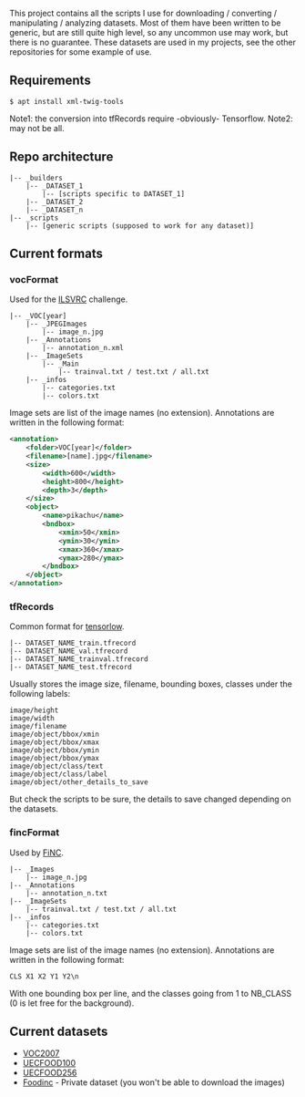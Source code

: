 This project contains all the scripts I use for downloading / converting / manipulating / analyzing datasets. Most of them have been written to be generic, but are still quite high level, so any uncommon use may work, but there is no guarantee. These datasets are used in my projects, see the other repositories for some example of use.

## Requirements
```shell
$ apt install xml-twig-tools 
```
Note1: the conversion into tfRecords require -obviously- Tensorflow.
Note2: may not be all.

## Repo architecture
```
|-- _builders
    |-- _DATASET_1
        |-- [scripts specific to DATASET_1]
    |-- _DATASET_2
    |-- _DATASET_n
|-- _scripts
    |-- [generic scripts (supposed to work for any dataset)]
```


## Current formats
### vocFormat
Used for the [ILSVRC](http://www.image-net.org/challenges/LSVRC/) challenge.
```
|-- _VOC[year]
    |-- _JPEGImages
        |-- image_n.jpg
    |-- _Annotations
        |-- annotation_n.xml
    |-- _ImageSets
        |-- _Main
            |-- trainval.txt / test.txt / all.txt
    |-- _infos
        |-- categories.txt
        |-- colors.txt
```
Image sets are list of the image names (no extension).
Annotations are written in the following format:
```xml
<annotation>
	<folder>VOC[year]</folder>
	<filename>[name].jpg</filename>
	<size>
		<width>600</width>
		<height>800</height>
		<depth>3</depth>
	</size>
	<object>
		<name>pikachu</name>
		<bndbox>
			<xmin>50</xmin>
			<ymin>30</ymin>
			<xmax>360</xmax>
			<ymax>280</ymax>
		</bndbox>
	</object>
</annotation>
```


### tfRecords
Common format for [tensorlow](tensorflow.org).
```
|-- DATASET_NAME_train.tfrecord
|-- DATASET_NAME_val.tfrecord
|-- DATASET_NAME_trainval.tfrecord
|-- DATASET_NAME_test.tfrecord
```
Usually stores the image size, filename, bounding boxes, classes under the following labels:
```
image/height
image/width
image/filename
image/object/bbox/xmin
image/object/bbox/xmax
image/object/bbox/ymin
image/object/bbox/ymax
image/object/class/text
image/object/class/label
image/object/other_details_to_save
```
But check the scripts to be sure, the details to save changed depending on the datasets.


### fincFormat
Used by [FiNC](https://finc.com/).
```
|-- _Images
    |-- image_n.jpg
|-- _Annotations
    |-- annotation_n.txt
|-- _ImageSets
    |-- trainval.txt / test.txt / all.txt
|-- _infos
    |-- categories.txt
    |-- colors.txt
```
Image sets are list of the image names (no extension).
Annotations are written in the following format:
```
CLS X1 X2 Y1 Y2\n
```
With one bounding box per line, and the classes going from 1 to NB_CLASS (0 is let free for the background).


## Current datasets
* [VOC2007](http://host.robots.ox.ac.uk/pascal/VOC/voc2007/)
* [UECFOOD100](http://foodcam.mobi/dataset100.html)
* [UECFOOD256](http://foodcam.mobi/dataset256.html)
* [Foodinc](https://finc.com/) - Private dataset (you won't be able to download the images)

